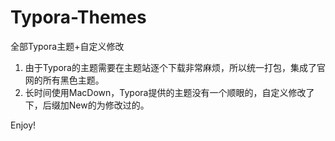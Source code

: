 # Typora-Themes
全部Typora主题+自定义修改

1. 由于Typora的主题需要在主题站逐个下载非常麻烦，所以统一打包，集成了官网的所有黑色主题。  
2. 长时间使用MacDown，Typora提供的主题没有一个顺眼的，自定义修改了下，后缀加New的为修改过的。  

Enjoy!

